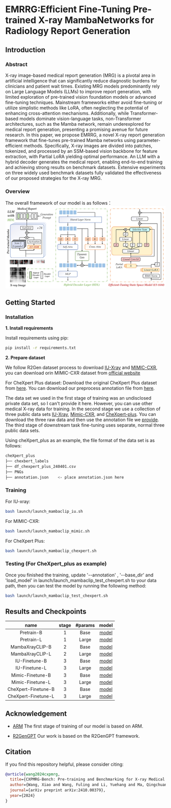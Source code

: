 # EMRRG:Efficient Fine-Tuning Pre-trained X-ray MambaNetworks for Radiology Report Generation 

## Introduction
### Abstract
X-ray image-based medical report generation (MRG) is a pivotal area in artificial intelligence that can significantly reduce diagnostic burdens for clinicians and patient wait times. Existing MRG models predominantly rely on Large
Language Models (LLMs) to improve report generation, with limited exploration of pre-trained vision foundation models or advanced fine-tuning techniques. Mainstream frameworks either avoid fine-tuning or utilize simplistic methods like
LoRA, often neglecting the potential of enhancing cross-attention mechanisms. Additionally, while Transformer-based models dominate vision-language tasks, non-Transformer architectures, such as the Mamba network, remain underexplored for medical report generation, presenting a promising avenue for future research. In this paper, we propose EMRRG, a novel X-ray report generation framework that fine-tunes pre-trained Mamba networks using parameter-efficient methods. Specifically, X-ray images are divided into patches, tokenized, and processed by an SSM-based vision backbone for feature extraction, with Partial LoRA yielding optimal performance. An LLM with a hybrid decoder generates the medical report, enabling end-to-end training and achieving strong results on benchmark datasets. Extensive experiments on three widely used benchmark datasets fully validated the effectiveness of our proposed strategies for
the X-ray MRG. 

### Overview
The overall framework of our model is as follows：
![overview](https://github.com/Event-AHU/Medical_Image_Analysis/blob/main/EMRRG/framework.jpg)
## Getting Started
### Installation

**1. Install requirements**

Install requirements using pip:

```bash
pip install -r requirements.txt
```


**2. Prepare dataset**

We follow R2Gen dataset process to download [IU-Xray](https://drive.google.com/file/d/1c0BXEuDy8Cmm2jfN0YYGkQxFZd2ZIoLg/view) and [MIMIC-CXR](https://drive.google.com/file/d/1DS6NYirOXQf8qYieSVMvqNwuOlgAbM_E/view?usp=sharing), you can download orin MIMIC-CXR dataset from [official website](https://physionet.org/content/mimic-cxr-jpg/2.0.0/)

For CheXpert Plus dataset: Download the original CheXpert Plus dataset from [here](https://stanfordaimi.azurewebsites.net/datasets/5158c524-d3ab-4e02-96e9-6ee9efc110a1). You can download our preprocess annotation file from [here](https://drive.google.com/file/d/1vjh8GXaFQYJXJeLaxLnFtvZxuSZscQd_/view?usp=sharing).

The data set we used in the first stage of training was an undisclosed private data set, so I can't provide it here. However, you can use other medical X-ray data for training. In the second stage we use a collection of three public data sets [IU-Xray](https://drive.google.com/file/d/1c0BXEuDy8Cmm2jfN0YYGkQxFZd2ZIoLg/view), [Mimic-CXR](https://physionet.org/content/mimic-cxr-jpg/2.0.0/), and [CheXpert-plus](https://stanfordaimi.azurewebsites.net/datasets/5158c524-d3ab-4e02-96e9-6ee9efc110a1). You can download the three raw data and then use the annotation file we [provide](https://drive.google.com/file/d/1o3uGa__FRJQo0iC-By63XzIarsErgucb/view?usp=drive_link). The third stage of downstream task fine-tuning uses separate, normal three public data sets.

Using cheXpert_plus as an example, the file format of the data set is as follows:
```bash
cheXpert_plus 
├── chexbert_labels
├── df_chexpert_plus_240401.csv
├── PNGs
├── annotation.json    <- place annotation.json here
```

### Training
For IU-xray:
```bash
bash launch/launch_mambaclip_iu.sh
```

For MIMIC-CXR:
```bash
bash launch/launch_mambaclip_mimic.sh
```

For CheXpert Plus:
```bash
bash launch/launch_mambaclip_chexpert.sh
```


### Testing (For CheXpert_plus as example)

Once you finished the training, update '--annotation' , '--base_dir' and 'load_model' in launch/launch_mambaclip_test_chexpert.sh to your data path, then you can test the model by running the following method:

```bash
bash launch/launch_mambaclip_test_chexpert.sh
```

## Results and Checkpoints
| name | stage | #params | model |
|:---:|:---:|:---:|:---:|
| Pretrain-B          | 1 | Base  | [model](https://drive.google.com/file/d/17hQy_VAChRIXySUslUexYY8HlNGXXFrY/view?usp=sharing) |
| Pretrain-L          | 1 | Large | [model](https://drive.google.com/file/d/1TTpG5LIzngbuWxjTXWdhhcRNPEHlMJkG/view?usp=sharing) |
| MambaXrayCLIP-B     | 2 | Base  | [model](https://drive.google.com/file/d/16BqLKpvfLghLB7-ijoVbanFmsu2Y9tit/view?usp=sharing) |
| MambaXrayCLIP-L     | 2 | Large | [model](https://drive.google.com/file/d/1borqq55uoBYTR6lRfowdG4u3mSOWUnJ7/view?usp=sharing) |
| IU-Finetune-B       | 3 | Base  | [model](https://drive.google.com/file/d/1Dw4YOUZjMSyZ-N84MfhdHoJIw6B_-_lC/view?usp=sharing) |
| IU-Finetune-L       | 3 | Large | [model](https://drive.google.com/file/d/1eVR5LAkvWaj3wCOHnvoXg6ArbHZy07sl/view?usp=sharing) |
| Mimic-Finetune-B    | 3 | Base  | [model](https://drive.google.com/file/d/1toF888tdpxPKX7h1A-QFCL7Itega7L-k/view?usp=sharing) |
| Mimic-Finetune-L    | 3 | Large | [model](https://drive.google.com/file/d/124d-FeJyuShFA7x6_2SBrMMx20Pj4OKX/view?usp=sharing) |
| CheXpert-Finetune-B | 3 | Base  | [model](https://drive.google.com/file/d/13JIZ4IgMI4OwblemX-5KyNucD30jBKk9/view?usp=sharing) |
| CheXpert-Finetune-L | 3 | Large | [model](https://drive.google.com/file/d/1FfljNgp4PKSeiqsT2CeSCSA1WlbjrNng/view?usp=sharing) |

## Acknowledgement

+ [ARM](https://github.com/OliverRensu/ARM) The first stage of training of our model is based on ARM.

+ [R2GenGPT](https://github.com/wang-zhanyu/R2GenGPT/tree/main) Our work is based on the R2GenGPT framework.


## Citation
If you find this repository helpful, please consider citing:
```bibtex
@article{wang2024cxpmrg,
  title={CXPMRG-Bench: Pre-training and Benchmarking for X-ray Medical Report Generation on CheXpert Plus Dataset},
  author={Wang, Xiao and Wang, Fuling and Li, Yuehang and Ma, Qingchuan and Wang, Shiao and Jiang, Bo and Li, Chuanfu and Tang, Jin},
  journal={arXiv preprint arXiv:2410.00379},
  year={2024}
}
```
